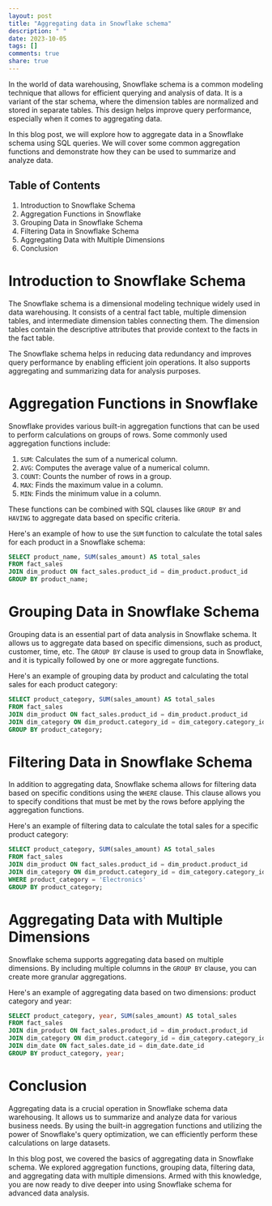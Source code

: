 ```yaml
---
layout: post
title: "Aggregating data in Snowflake schema"
description: " "
date: 2023-10-05
tags: []
comments: true
share: true
---
```


In the world of data warehousing, Snowflake schema is a common modeling technique that allows for efficient querying and analysis of data. It is a variant of the star schema, where the dimension tables are normalized and stored in separate tables. This design helps improve query performance, especially when it comes to aggregating data.

In this blog post, we will explore how to aggregate data in a Snowflake schema using SQL queries. We will cover some common aggregation functions and demonstrate how they can be used to summarize and analyze data.

## Table of Contents
1. Introduction to Snowflake Schema
2. Aggregation Functions in Snowflake
3. Grouping Data in Snowflake Schema
4. Filtering Data in Snowflake Schema
5. Aggregating Data with Multiple Dimensions
6. Conclusion

# Introduction to Snowflake Schema

The Snowflake schema is a dimensional modeling technique widely used in data warehousing. It consists of a central fact table, multiple dimension tables, and intermediate dimension tables connecting them. The dimension tables contain the descriptive attributes that provide context to the facts in the fact table.

The Snowflake schema helps in reducing data redundancy and improves query performance by enabling efficient join operations. It also supports aggregating and summarizing data for analysis purposes.

# Aggregation Functions in Snowflake

Snowflake provides various built-in aggregation functions that can be used to perform calculations on groups of rows. Some commonly used aggregation functions include:

1. `SUM`: Calculates the sum of a numerical column.
2. `AVG`: Computes the average value of a numerical column.
3. `COUNT`: Counts the number of rows in a group.
4. `MAX`: Finds the maximum value in a column.
5. `MIN`: Finds the minimum value in a column.

These functions can be combined with SQL clauses like `GROUP BY` and `HAVING` to aggregate data based on specific criteria.

Here's an example of how to use the `SUM` function to calculate the total sales for each product in a Snowflake schema:

```sql
SELECT product_name, SUM(sales_amount) AS total_sales
FROM fact_sales
JOIN dim_product ON fact_sales.product_id = dim_product.product_id
GROUP BY product_name;
```

# Grouping Data in Snowflake Schema

Grouping data is an essential part of data analysis in Snowflake schema. It allows us to aggregate data based on specific dimensions, such as product, customer, time, etc. The `GROUP BY` clause is used to group data in Snowflake, and it is typically followed by one or more aggregate functions.

Here's an example of grouping data by product and calculating the total sales for each product category:

```sql
SELECT product_category, SUM(sales_amount) AS total_sales
FROM fact_sales
JOIN dim_product ON fact_sales.product_id = dim_product.product_id
JOIN dim_category ON dim_product.category_id = dim_category.category_id
GROUP BY product_category;
```

# Filtering Data in Snowflake Schema

In addition to aggregating data, Snowflake schema allows for filtering data based on specific conditions using the `WHERE` clause. This clause allows you to specify conditions that must be met by the rows before applying the aggregation functions.

Here's an example of filtering data to calculate the total sales for a specific product category:

```sql
SELECT product_category, SUM(sales_amount) AS total_sales
FROM fact_sales
JOIN dim_product ON fact_sales.product_id = dim_product.product_id
JOIN dim_category ON dim_product.category_id = dim_category.category_id
WHERE product_category = 'Electronics'
GROUP BY product_category;
```

# Aggregating Data with Multiple Dimensions

Snowflake schema supports aggregating data based on multiple dimensions. By including multiple columns in the `GROUP BY` clause, you can create more granular aggregations.

Here's an example of aggregating data based on two dimensions: product category and year:

```sql
SELECT product_category, year, SUM(sales_amount) AS total_sales
FROM fact_sales
JOIN dim_product ON fact_sales.product_id = dim_product.product_id
JOIN dim_category ON dim_product.category_id = dim_category.category_id
JOIN dim_date ON fact_sales.date_id = dim_date.date_id
GROUP BY product_category, year;
```

# Conclusion

Aggregating data is a crucial operation in Snowflake schema data warehousing. It allows us to summarize and analyze data for various business needs. By using the built-in aggregation functions and utilizing the power of Snowflake's query optimization, we can efficiently perform these calculations on large datasets.

In this blog post, we covered the basics of aggregating data in Snowflake schema. We explored aggregation functions, grouping data, filtering data, and aggregating data with multiple dimensions. Armed with this knowledge, you are now ready to dive deeper into using Snowflake schema for advanced data analysis.